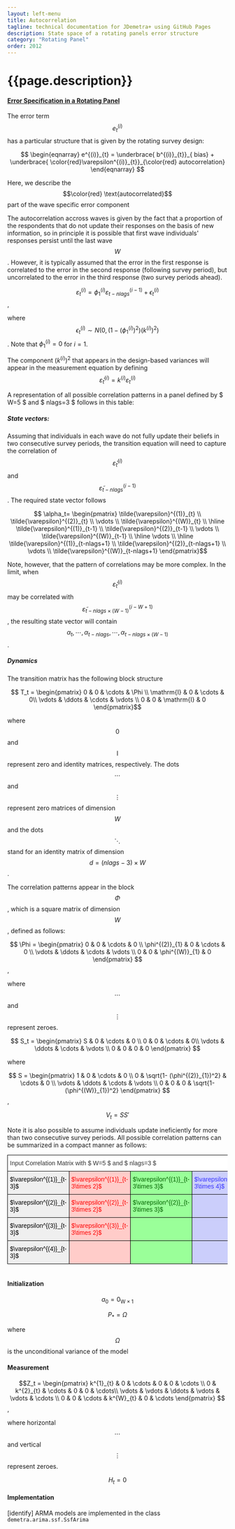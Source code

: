 ```yaml
---
layout: left-menu
title: Autocorrelation
tagline: technical documentation for JDemetra+ using GitHub Pages
description: State space of a rotating panels error structure
category: "Rotating Panel"
order: 2012
---
```


# {{page.description}}

#### [Error Specification in a Rotating Panel](../implementations/rotatingPanel_ssf0.html)

The error term $$e^{(i)}_{t}$$ has a particular structure
that is given by the rotating survey design:

$$
\begin{eqnarray}
e^{(i)}_{t} = \underbrace{ b^{(i)}_{t}}_{ bias} + \underbrace{ \color{red}\varepsilon^{(i)}_{t}}_{\color{red} autocorrelation}
\end{eqnarray}
$$

Here, we describe the $$\color{red} \text{autocorrelated}$$ part of the wave specific error component

The autocorrelation accross waves is given by the fact that a proportion of the respondents that do not update their responses on the basis of new information, so 
in principle it is possible that first wave individuals' responses persist until the last wave $$W$$. However, it is typically assumed that 
the error in the first response is correlated to the error in the second response (following survey period), but uncorrelated to the error 
in the third response (two survey periods ahead). 

$$ \varepsilon^{(i)}_{t} = \phi^{(i)}_{1} \varepsilon^{(i-1)}_{t-nlags} + \epsilon^{(i)}_{t}$$, 

where $$\epsilon^{(i)}_{t} \sim N\left(0, (1-(\phi^{(i)}_{1})^{2})(k^{(i)})^{2}  \right) $$. Note 
that $\phi^{(i)}_{1}=0$ for  $i=1$. 

The component $(k^{(i)})^{2}$ that appears in the design-based variances will appear in the measurement 
equation by defining $$ \tilde{\varepsilon}^{(i)}_{t}= k^{(i)} \varepsilon^{(i)}_{t} $$



A representation of all possible correlation patterns in a panel defined by $ W=5 $ and $ nlags=3 $ follows in this table:

 


##### State vectors: 
Assuming that individuals in each wave do not fully update their beliefs in two consecutive survey periods, the transition equation 
will need to capture the correlation of $$\tilde{\varepsilon}^{(i)}_{t}$$  and $$\tilde{\varepsilon}^{(i-1)}_{t-nlags}$$. The required state 
vector follows
 
$$ \alpha_t= \begin{pmatrix} \tilde{\varepsilon}^{(1)}_{t}  \\ \tilde{\varepsilon}^{(2)}_{t} \\ \vdots \\ \tilde{\varepsilon}^{(W)}_{t} \\ \hline \tilde{\varepsilon}^{(1)}_{t-1}  \\ \tilde{\varepsilon}^{(2)}_{t-1} \\ \vdots \\ \tilde{\varepsilon}^{(W)}_{t-1}
\\ \hline \vdots \\ \hline \tilde{\varepsilon}^{(1)}_{t-nlags+1} \\ \tilde{\varepsilon}^{(2)}_{t-nlags+1}   \\ \vdots \\ \tilde{\varepsilon}^{(W)}_{t-nlags+1}  \end{pmatrix}$$  

Note, however, that the pattern of correlations may be more complex. In the limit, when $$\tilde{\varepsilon}^{(i)}_{t}$$  may be correlated
with $$\tilde{\varepsilon}^{(i-W+1)}_{t-nlags\times(W-1)}$$, the resulting state vector will contain $$\alpha_t, \cdots, \alpha_{t-nlags}, \cdots, \alpha_{t-nlags\times(W-1) }$$. 


##### Dynamics

The transition matrix has the following block structure

$$ T_t = \begin{pmatrix} 0 & 0 & \cdots &  \Phi \\  \mathrm{I} & 0 & \cdots &  0\\ \vdots & \ddots & \cdots & \vdots \\ 0 & 0 & \mathrm{I} & 0 \end{pmatrix}$$

where $$0$$ and $$\mathrm{I}$$ represent zero and identity matrices, respectively. The dots  $$\cdots$$   and   $$\vdots$$    represent 
zero matrices of dimension $$W$$ and the dots   $$\ddots$$   stand for an identity matrix of dimension $$ d =(nlags - 3)\times W $$.  

The correlation patterns appear in the block $$\Phi$$, which is a square matrix of dimension $$W $$, defined as follows:


$$ \Phi = \begin{pmatrix}  0 & 0 & \cdots & 0  \\ \phi^{(2)}_{1} &  0 & \cdots & 0 \\ \vdots &  \ddots & \cdots & \vdots \\ 0 &  0 &  \phi^{(W)}_{1} & 0 \end{pmatrix} $$,


where   $$ \cdots $$   and   $$ \vdots $$    represent zeroes.


$$ S_t = \begin{pmatrix} S & 0 & \cdots & 0 \\  0 & 0 & \cdots &  0\\ \vdots & \ddots & \cdots & \vdots \\ 0 & 0 & 0 & 0 \end{pmatrix} $$


where  


$$ S = \begin{pmatrix}  1 & 0 & \cdots & 0  \\ 0 &  \sqrt{1- (\phi^{(2)}_{1})^2}  & \cdots & 0 \\ \vdots &  \ddots & \cdots & \vdots \\ 0 &  0 &  0 & \sqrt{1-(\phi^{(W)}_{1})^2}  \end{pmatrix} $$,

$$ V_t = S S' $$


Note it is also possible to assume individuals update ineficiently for more than two consecutive survey periods. All possible correlation 
patterns can be summarized in a compact manner as follows:

<style type="text/css">
.tg  {border-collapse:collapse;border-spacing:0;border-color:#ccc;margin:0px auto;}
.tg td{font-family:Arial, sans-serif;font-size:14px;padding:10px 5px;border-style:solid;border-width:1px;overflow:hidden;word-break:normal;border-color:#ccc;color:#333;background-color:#fff;}
.tg th{font-family:Arial, sans-serif;font-size:14px;font-weight:normal;padding:10px 5px;border-style:solid;border-width:1px;overflow:hidden;word-break:normal;border-color:#ccc;color:#333;background-color:#f0f0f0;}
.tg .tg-dcn1{background-color:#cbcefb;color:#3531ff;border-color:#000000;text-align:left;vertical-align:top}
.tg .tg-4fps{background-color:#efefef;color:#000000;border-color:#000000;text-align:left;vertical-align:top}
.tg .tg-2iub{background-color:#efefef;color:#000000;border-color:#000000;text-align:left;vertical-align:top}
.tg .tg-dn45{background-color:#ffffff;color:#fe0000;border-color:#c0c0c0;text-align:left;vertical-align:top}
.tg .tg-iks7{background-color:#ffffff;border-color:#000000;text-align:left;vertical-align:top}
.tg .tg-nwmj{background-color:#ffccc9;color:#fe0000;border-color:#000000;text-align:left;vertical-align:top}
.tg .tg-usd3{background-color:#9aff99;color:#036400;border-color:#000000;text-align:left;vertical-align:top}
.tg .tg-alwn{background-color:#ffffff;color:#000000;border-color:#c0c0c0;text-align:left;vertical-align:top}
.tg .tg-sbqg{background-color:#ffffff;color:#fe0000;border-color:#c0c0c0;text-align:left;vertical-align:top}
.tg .tg-5fra{background-color:#ffffff;color:#009901;border-color:#c0c0c0;text-align:left;vertical-align:top}
.tg .tg-j7xa{background-color:#ffffff;color:#00009b;border-color:#c0c0c0;text-align:left;vertical-align:top}
.tg .tg-lzr2{background-color:#ffccc9;color:#fe0000;border-color:#000000;text-align:left;vertical-align:top}
.tg .tg-svhm{background-color:#9aff99;color:#036400;border-color:#000000;text-align:left;vertical-align:top}
.tg .tg-kqhi{background-color:#cbcefb;color:#3531ff;border-color:#000000;text-align:left;vertical-align:top}
.tg .tg-8p16{background-color:#ffffff;color:#000000;border-color:#c0c0c0;text-align:left;vertical-align:top}
.tg .tg-3ivt{background-color:#ffffff;color:#009901;border-color:#c0c0c0;text-align:left;vertical-align:top}
.tg-sort-header::-moz-selection{background:0 0}.tg-sort-header::selection{background:0 0}.tg-sort-header{cursor:pointer}.tg-sort-header:after{content:'';float:right;margin-top:7px;border-width:0 5px 5px;border-style:solid;border-color:#404040 transparent;visibility:hidden}.tg-sort-header:hover:after{visibility:visible}.tg-sort-asc:after,.tg-sort-asc:hover:after,.tg-sort-desc:after{visibility:visible;opacity:.4}.tg-sort-desc:after{border-bottom:none;border-width:5px 5px 0}@media screen and (max-width: 767px) {.tg {width: auto !important;}.tg col {width: auto !important;}.tg-wrap {overflow-x: auto;-webkit-overflow-scrolling: touch;margin: auto 0px;}}</style>
<div class="tg-wrap"><table id="tg-U54f8" class="tg">
  <tr>
    <th class="tg-iks7" colspan="4">Input Correlation Matrix with $ W=5 $ and $ nlags=3 $</th>
    <th class="tg-4fps">$\varepsilon^{(1)}_{t}$</th>
    <th class="tg-4fps">$\varepsilon^{(2)}_{t}$</th>
    <th class="tg-4fps">$\varepsilon^{(3)}_{t}$</th>
    <th class="tg-4fps">$\varepsilon^{(4)}_{t}$</th>
    <th class="tg-4fps">$\varepsilon^{(5)}_{t}$</th>
  </tr>
  <tr>
    <td class="tg-2iub">$\varepsilon^{(1)}_{t-3}$</td>
    <td class="tg-nwmj">$\varepsilon^{(1)}_{t-3\times 2}$</td>
    <td class="tg-usd3">$\varepsilon^{(1)}_{t-3\times 3}$</td>
    <td class="tg-dcn1">$\varepsilon^{(1)}_{t-3\times 4}$</td>
    <td class="tg-alwn">0</td>
    <td class="tg-alwn">$\phi^{2}_{1}$ </td>
    <td class="tg-sbqg">$\phi^{3}_{2}$</td>
    <td class="tg-5fra">$\phi^{4}_{3}$</td>
    <td class="tg-j7xa">$\phi^{5}_{4}$</td>
  </tr>
  <tr>
    <td class="tg-4fps"> $\varepsilon^{(2)}_{t-3}$ </td>
    <td class="tg-lzr2"> $\varepsilon^{(2)}_{t-3\times 2}$</td>
    <td class="tg-svhm"> $\varepsilon^{(2)}_{t-3\times 3}$</td>
    <td class="tg-kqhi"> </td>
    <td class="tg-8p16">0</td>
    <td class="tg-8p16">0</td>
    <td class="tg-8p16">$\phi^{3}_{1}$</td>
    <td class="tg-dn45">$\phi^{4}_{2}$</td>
    <td class="tg-3ivt">$\phi^{5}_{3}$</td>
  </tr>
  <tr>
    <td class="tg-2iub">$\varepsilon^{(3)}_{t-3}$</td>
    <td class="tg-nwmj">$\varepsilon^{(3)}_{t-3\times 2}$</td>
    <td class="tg-usd3"></td>
    <td class="tg-dcn1"></td>
    <td class="tg-alwn">0</td>
    <td class="tg-alwn">0</td>
    <td class="tg-alwn">0</td>
    <td class="tg-alwn">$\phi^{4}_{1}$</td>
    <td class="tg-sbqg">$\phi^{5}_{2}$</td>
  </tr>
  <tr>
    <td class="tg-4fps">$\varepsilon^{(4)}_{t-3}$</td>
    <td class="tg-lzr2"></td>
    <td class="tg-svhm"></td>
    <td class="tg-kqhi"></td>
    <td class="tg-8p16">0</td>
    <td class="tg-8p16">0</td>
    <td class="tg-8p16">0</td>
    <td class="tg-8p16">0</td>
    <td class="tg-8p16">$\phi^{5}_{1}$</td>
  </tr>
</table></div>
<script charset="utf-8">var TGSort=window.TGSort||function(n){"use strict";function r(n){return n.length}function t(n,t){if(n)for(var e=0,a=r(n);a>e;++e)t(n[e],e)}function e(n){return n.split("").reverse().join("")}function a(n){var e=n[0];return t(n,function(n){for(;!n.startsWith(e);)e=e.substring(0,r(e)-1)}),r(e)}function o(n,r){return-1!=n.map(r).indexOf(!0)}function u(n,r){return function(t){var e="";return t.replace(n,function(n,t,a){return e=t.replace(r,"")+"."+(a||"").substring(1)}),l(e)}}function i(n){var t=l(n);return!isNaN(t)&&r(""+t)+1>=r(n)?t:NaN}function s(n){var e=[];return t([i,m,g],function(t){var a;r(e)||o(a=n.map(t),isNaN)||(e=a)}),e}function c(n){var t=s(n);if(!r(t)){var o=a(n),u=a(n.map(e)),i=n.map(function(n){return n.substring(o,r(n)-u)});t=s(i)}return t}function f(n){var r=n.map(Date.parse);return o(r,isNaN)?[]:r}function v(n,r){r(n),t(n.childNodes,function(n){v(n,r)})}function d(n){var r,t=[],e=[];return v(n,function(n){var a=n.nodeName;"TR"==a?(r=[],t.push(r),e.push(n)):("TD"==a||"TH"==a)&&r.push(n)}),[t,e]}function p(n){if("TABLE"==n.nodeName){for(var e=d(n),a=e[0],o=e[1],u=r(a),i=u>1&&r(a[0])<r(a[1])?1:0,s=i+1,v=a[i],p=r(v),l=[],m=[],g=[],h=s;u>h;++h){for(var N=0;p>N;++N){r(m)<p&&m.push([]);var T=a[h][N],C=T.textContent||T.innerText||"";m[N].push(C.trim())}g.push(h-s)}var L="tg-sort-asc",E="tg-sort-desc",b=function(){for(var n=0;p>n;++n){var r=v[n].classList;r.remove(L),r.remove(E),l[n]=0}};t(v,function(n,t){l[t]=0;var e=n.classList;e.add("tg-sort-header"),n.addEventListener("click",function(){function n(n,r){var t=d[n],e=d[r];return t>e?a:e>t?-a:a*(n-r)}var a=l[t];b(),a=1==a?-1:+!a,a&&e.add(a>0?L:E),l[t]=a;var i=m[t],v=function(n,r){return a*i[n].localeCompare(i[r])||a*(n-r)},d=c(i);(r(d)||r(d=f(i)))&&(v=n);var p=g.slice();p.sort(v);for(var h=null,N=s;u>N;++N)h=o[N].parentNode,h.removeChild(o[N]);for(var N=s;u>N;++N)h.appendChild(o[s+p[N-s]])})})}}var l=parseFloat,m=u(/^(?:\s*)([+-]?(?:\d+)(?:,\d{3})*)(\.\d*)?$/g,/,/g),g=u(/^(?:\s*)([+-]?(?:\d+)(?:\.\d{3})*)(,\d*)?$/g,/\./g);n.addEventListener("DOMContentLoaded",function(){for(var t=n.getElementsByClassName("tg"),e=0;e<r(t);++e)try{p(t[e])}catch(a){}})}(document);</script>
 
<br/>

#### Initialization 

$$ a_0 =  \mathrm{0_{W \times 1}}$$

$$ P_*=    \Omega $$

where $$ \Omega $$ is the unconditional variance of the model





#### Measurement

 
$$Z_t = \begin{pmatrix}  k^{1}_{t} & 0  & \cdots & 0 &  0 & \cdots   \\ 0 &  k^{2}_{t} & \cdots & 0 &  0 & \cdots\\ \vdots &  \vdots & \ddots & \vdots & \vdots & \cdots  \\ 0 &  0 & \cdots  &   k^{W}_{t} &   0 & \cdots  \end{pmatrix} $$,

where  horizontal $$ \cdots$$  and vertical $$ \vdots$$  represent zeroes. 

$$ H_t = 0 $$

 
 

#### Implementation

[identify]
ARMA models are implemented in the class `demetra.arima.ssf.SsfArima`

